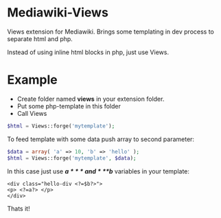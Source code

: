 Mediawiki-Views
===============
Views extension for Mediawiki. 
Brings some templating in dev process to separate html and php.

Instead of using inline html blocks in php, just use Views.

Example
=======

- Create folder named **views** in your extension folder.
- Put some php-template in this folder
- Call Views

```php
$html = Views::forge('mytemplate');
```
  
To feed template with some data push array to second parameter:

```php
$data = array( 'a' => 10, 'b' => 'hello' );
$html = Views::forge('mytemplate', $data);
```
  
In this case just use ***$a*** and ***$b*** variables in your template:

```
<div class="hello-div <?=$b?>">
<p> <?=a?> </p>
</div>
```

Thats it!
